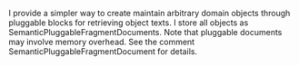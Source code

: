 I provide a simpler way to create maintain arbitrary domain objects through pluggable blocks for retrieving object texts.
I store all objects as SemanticPluggableFragmentDocuments. Note that pluggable documents may involve memory overhead. See the comment SemanticPluggableFragmentDocument for details.